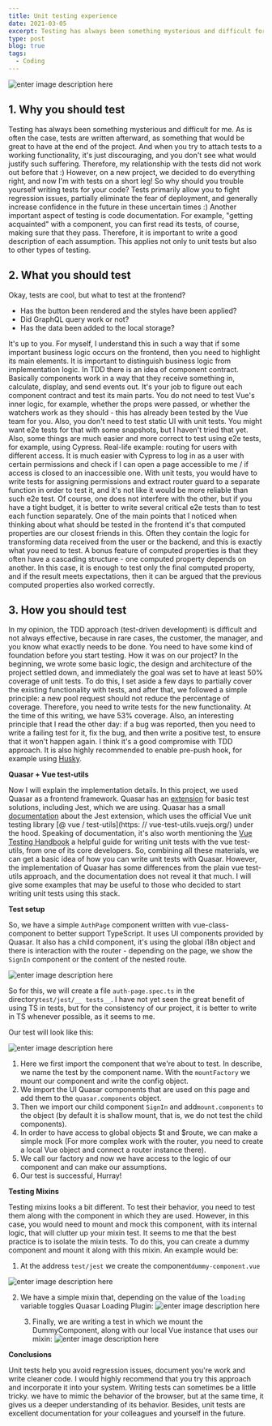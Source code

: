 ```yaml
---
title: Unit testing experience
date: 2021-03-05
excerpt: Testing has always been something mysterious and difficult for me. As is often the case, tests are written afterward, as something that would be great to have at the end of the project...
type: post
blog: true
tags:
  - Coding
---
```


![enter image description here](http://www.everydayunittesting.com/wp-content/uploads/2016/03/106y5w1.jpg)

## 1. Why you should test

Testing has always been something mysterious and difficult for me. As is often the case, tests are written afterward, as something that would be great to have at the end of the project. And when you try to attach tests to a working functionality, it's just discouraging, and you don't see what would justify such suffering. Therefore, my relationship with the tests did not work out before that :) However, on a new project, we decided to do everything right, and now I'm with tests on a short leg!
So why should you trouble yourself writing tests for your code?
Tests primarily allow you to fight regression issues, partially eliminate the fear of deployment, and generally increase confidence in the future in these uncertain times :)
Another important aspect of testing is code documentation. For example, "getting acquainted" with a component, you can first read its tests, of course, making sure that they pass. Therefore, it is important to write a good description of each assumption. This applies not only to unit tests but also to other types of testing.

## 2. What you should test

Okay, tests are cool, but what to test at the frontend?

- Has the button been rendered and the styles have been applied?
- Did GraphQL query work or not?
- Has the data been added to the local storage?

It's up to you. For myself, I understand this in such a way that if some important business logic occurs on the frontend, then you need to highlight its main elements. It is important to distinguish business logic from implementation logic. In TDD there is an idea of component contract. Basically components work in a way that they receive something in, calculate, display, and send events out. It's your job to figure out each component contract and test its main parts.
You do not need to test Vue's inner logic, for example, whether the props were passed, or whether the watchers work as they should - this has already been tested by the Vue team for you.
Also, you don't need to test static UI with unit tests. You might want e2e tests for that with some snapshots, but I haven't tried that yet.
Also, some things are much easier and more correct to test using e2e tests, for example, using Cypress. Real-life example: routing for users with different access. It is much easier with Cypress to log in as a user with certain permissions and check if I can open a page accessible to me / if access is closed to an inaccessible one. With unit tests, you would have to write tests for assigning permissions and extract router guard to a separate function in order to test it, and it's not like it would be more reliable than such e2e test. Of course, one does not interfere with the other, but if you have a tight budget, it is better to write several critical e2e tests than to test each function separately.
One of the main points that I noticed when thinking about what should be tested in the frontend it's that computed properties are our closest friends in this. Often they contain the logic for transforming data received from the user or the backend, and this is exactly what you need to test. A bonus feature of computed properties is that they often have a cascading structure - one computed property depends on another. In this case, it is enough to test only the final computed property, and if the result meets expectations, then it can be argued that the previous computed properties also worked correctly.

## 3. How you should test

In my opinion, the TDD approach (test-driven development) is difficult and not always effective, because in rare cases, the customer, the manager, and you know what exactly needs to be done. You need to have some kind of foundation before you start testing.
How it was on our project? In the beginning, we wrote some basic logic, the design and architecture of the project settled down, and immediately the goal was set to have at least 50% coverage of unit tests. To do this, I set aside a few days to partially cover the existing functionality with tests, and after that, we followed a simple principle: a new pool request should not reduce the percentage of coverage. Therefore, you need to write tests for the new functionality. At the time of this writing, we have 53% coverage.
Also, an interesting principle that I read the other day: if a bug was reported, then you need to write a failing test for it, fix the bug, and then write a positive test, to ensure that it won't happen again. I think it's a good compromise with TDD approach.
It is also highly recommended to enable pre-push hook, for example using [Husky](https://www.npmjs.com/package/husky).

**Quasar + Vue test-utils**

Now I will explain the implementation details. In this project, we used Quasar as a frontend framework. Quasar has an [extension](https://testing.quasar.dev/) for basic test solutions, including Jest, which we are using. Quasar has a small [documentation](https://testing.quasar.dev/packages/unit-jest/) about the Jest extension, which uses the official Vue unit testing library [@ vue / test-utils](https: // vue-test-utils.vuejs.org/) under the hood. Speaking of documentation, it's also worth mentioning the [Vue Testing Handbook](https://lmiller1990.github.io/vue-testing-handbook/) a helpful guide for writing unit tests with the vue test-utils, from one of its core developers.
So, combining all these materials, we can get a basic idea of how you can write unit tests with Quasar. However, the implementation of Quasar has some differences from the plain vue test-utils approach, and the documentation does not reveal it that much. I will give some examples that may be useful to those who decided to start writing unit tests using this stack.

**Test setup**

So, we have a simple `AuthPage` component written with vue-class-component to better support TypeScript. It uses UI components provided by Quasar. It also has a child component, it's using the global i18n object and there is interaction with the router - depending on the page, we show the `SignIn` component or the content of the nested route.

![enter image description here](https://i.ibb.co/ZHjfXpc/carbon.png)

So for this, we will create a file `auth-page.spec.ts` in the directory`test/jest/__ tests__`. I have not yet seen the great benefit of using TS in tests, but for the consistency of our project, it is better to write in TS whenever possible, as it seems to me.

Our test will look like this:

![enter image description here](https://i.ibb.co/tPMs1sV/carbon-5.png)

1. Here we first import the component that we're about to test. In describe, we name the test by the component name. With the `mountFactory` we mount our component and write the config object.
2. We import the UI Quasar components that are used on this page and add them to the `quasar.components` object.
3. Then we import our child component `SignIn` and add`mount.components` to the object (by default it is shallow mount, that is, we do not test the child components).
4. In order to have access to global objects $t and $route, we can make a simple mock (For more complex work with the router, you need to create a local Vue object and connect a router instance there).
5. We call our factory and now we have access to the logic of our component and can make our assumptions.
6. Our test is successful, Hurray!

**Testing Mixins**

Testing mixins looks a bit different. To test their behavior, you need to test them along with the component in which they are used. However, in this case, you would need to mount and mock this component, with its internal logic, that will clutter up your mixin test. It seems to me that the best practice is to isolate the mixin tests. To do this, you can create a dummy component and mount it along with this mixin. An example would be:

1. At the address `test/jest` we create the component`dummy-component.vue`

![enter image description here](https://i.ibb.co/tJNRrTW/carbon-7.png)

2. We have a simple mixin that, depending on the value of the `loading` variable toggles Quasar Loading Plugin:
   ![enter image description here](https://i.ibb.co/4mKzfD1/carbon-8.png)

   3. Finally, we are writing a test in which we mount the DummyComponent, along with our local Vue instance that uses our mixin:
      ![enter image description here](https://i.ibb.co/61W4Cyc/carbon-10.png)

**Conclusions**

Unit tests help you avoid regression issues, document you're work and write cleaner code. I would highly recommend that you try this approach and incorporate it into your system. Writing tests can sometimes be a little tricky. we have to mimic the behavior of the browser, but at the same time, it gives us a deeper understanding of its behavior. Besides, unit tests are excellent documentation for your colleagues and yourself in the future.
